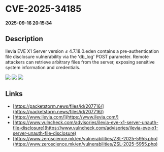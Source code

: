 # CVE-2025-34185

**2025-09-16 20:15:34**

## Description
Ilevia EVE X1 Server version ≤ 4.7.18.0.eden contains a pre-authentication file disclosure vulnerability via the 'db_log' POST parameter. Remote attackers can retrieve arbitrary files from the server, exposing sensitive system information and credentials.

![](https://img.shields.io/static/v1?label=Score&message=8.7&color=red)
![](https://img.shields.io/static/v1?label=Severity&message=HIGH&color=red)
![](https://img.shields.io/static/v1?label=CWE&message=Traversal&color=green)

## Links
- [https://packetstorm.news/files/id/207716/](https://packetstorm.news/files/id/207716/)
- [https://www.ilevia.com/](https://www.ilevia.com/)
- [https://www.vulncheck.com/advisories/ilevia-eve-x1-server-unauth-file-disclosure](https://www.vulncheck.com/advisories/ilevia-eve-x1-server-unauth-file-disclosure)
- [https://www.zeroscience.mk/en/vulnerabilities/ZSL-2025-5955.php](https://www.zeroscience.mk/en/vulnerabilities/ZSL-2025-5955.php)
